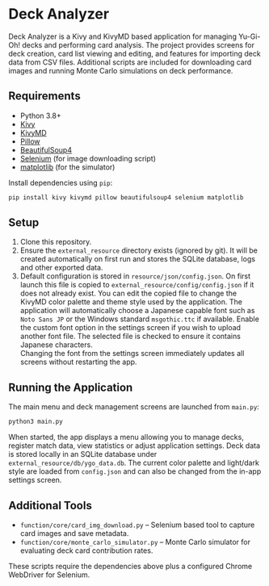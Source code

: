 # Deck Analyzer

Deck Analyzer is a Kivy and KivyMD based application for managing Yu-Gi-Oh! decks and performing card analysis.  The project provides screens for deck creation, card list viewing and editing, and features for importing deck data from CSV files.  Additional scripts are included for downloading card images and running Monte Carlo simulations on deck performance.

## Requirements

- Python 3.8+
- [Kivy](https://kivy.org/)
- [KivyMD](https://kivymd.readthedocs.io/)
- [Pillow](https://pillow.readthedocs.io/)
- [BeautifulSoup4](https://www.crummy.com/software/BeautifulSoup/)
- [Selenium](https://selenium.dev/) (for image downloading script)
- [matplotlib](https://matplotlib.org/) (for the simulator)

Install dependencies using `pip`:

```bash
pip install kivy kivymd pillow beautifulsoup4 selenium matplotlib
```

## Setup

1. Clone this repository.
2. Ensure the `external_resource` directory exists (ignored by git). It will be created automatically on first run and stores the SQLite database, logs and other exported data.
3. Default configuration is stored in `resource/json/config.json`. On first launch this file is copied to `external_resource/config/config.json` if it does not already exist. You can edit the copied file to change the KivyMD color palette and theme style used by the application.
   The application will automatically choose a Japanese capable font such as `Noto Sans JP` or the Windows standard `msgothic.ttc` if available. Enable the custom font option in the settings screen if you wish to upload another font file. The selected file is checked to ensure it contains Japanese characters.\
   Changing the font from the settings screen immediately updates all screens without restarting the app.

## Running the Application

The main menu and deck management screens are launched from `main.py`:

```bash
python3 main.py
```

When started, the app displays a menu allowing you to manage decks, register match data, view statistics or adjust application settings. Deck data is stored locally in an SQLite database under `external_resource/db/ygo_data.db`.
The current color palette and light/dark style are loaded from `config.json` and can also be changed from the in-app settings screen.

## Additional Tools

  - `function/core/card_img_download.py` – Selenium based tool to capture card images and save metadata.
  - `function/core/monte_carlo_simulator.py` – Monte Carlo simulator for evaluating deck card contribution rates.

These scripts require the dependencies above plus a configured Chrome WebDriver for Selenium.
